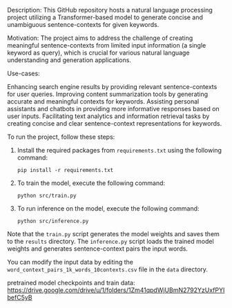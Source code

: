 Description: This GitHub repository hosts a natural language processing project utilizing a Transformer-based model to generate concise and unambiguous sentence-contexts for given keywords.

Motivation: The project aims to address the challenge of creating meaningful sentence-contexts from limited input information (a single keyword as query), which is crucial for various natural language understanding and generation applications.

Use-cases:

Enhancing search engine results by providing relevant sentence-contexts for user queries.
Improving content summarization tools by generating accurate and meaningful contexts for keywords.
Assisting personal assistants and chatbots in providing more informative responses based on user inputs.
Facilitating text analytics and information retrieval tasks by creating concise and clear sentence-context representations for keywords.


To run the project, follow these steps:

1. Install the required packages from `requirements.txt` using the following command:

    ```
    pip install -r requirements.txt
    ```

2. To train the model, execute the following command:

    ```
    python src/train.py
    ```

3. To run inference on the model, execute the following command:

    ```
    python src/inference.py
    ```

Note that the `train.py` script generates the model weights and saves them to the `results` directory. The `inference.py` script loads the trained model weights and generates sentence-context pairs the input words.

You can modify the input data by editing the `word_context_pairs_1k_words_10contexts.csv` file in the `data` directory. 

pretrained model checkpoints and train data:
https://drive.google.com/drive/u/1/folders/1Zm41qpdWjUBmN2792YzUxfPYIbefC5yB

